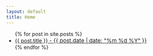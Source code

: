 ```yaml
---
layout: default
title: Home
---
```

<ul>
    {% for post in site.posts %}
<li>
    <a href="{{ post.url }}">{{ post.title }}<span class="post-date" style="display: inline;font-size: 15px"> - {{ post.date | date: "%m %d %Y" }}</span></a>
</li>
    {% endfor %}
</ul>
